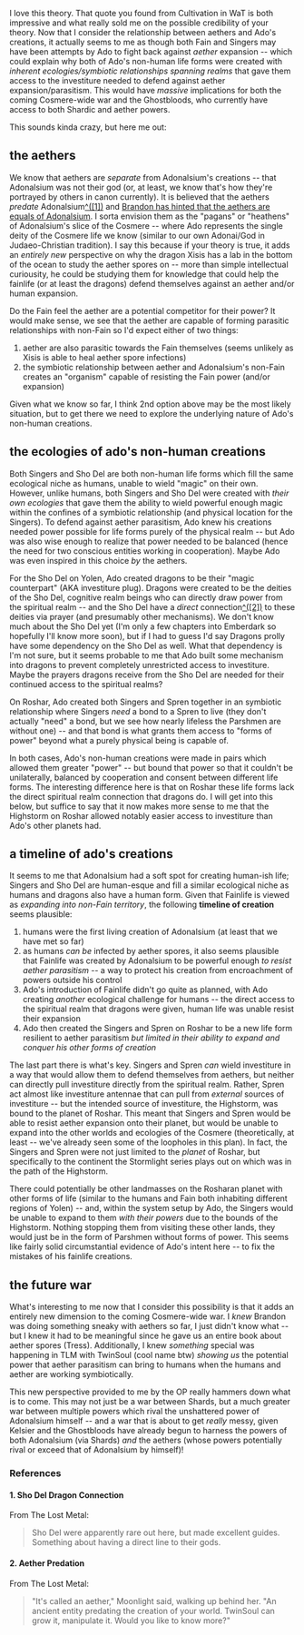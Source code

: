 
I love this theory.  That quote you found from Cultivation in WaT is both impressive and what really sold me on the possible credibility of your theory.  Now that I consider the relationship between aethers and Ado's creations, it actually seems to me as though both Fain and Singers may have been attempts by Ado to fight back against *aether* expansion -- which could explain why both of Ado's non-human life forms were created with *inherent ecologies/symbiotic relationships spanning realms* that gave them access to the investiture needed to defend against aether expansion/parasitism.  This would have *massive* implications for both the coming Cosmere-wide war and the Ghostbloods, who currently have access to both Shardic and aether powers.

This sounds kinda crazy, but here me out:

## the aethers
We know that aethers are *separate* from Adonalsium's creations -- that Adonalsium was not their god (or, at least, we know that's how they're portrayed by others in canon currently).  It is believed that the aethers *predate* Adonalsium[^(\[1\])](#aether-predation) and [Brandon has hinted that the aethers are equals of Adonalsium](https://wob.coppermind.net/events/509-youtube-spoiler-stream-5/#e15989).  I sorta envision them as the "pagans" or "heathens" of Adonalsium's slice of the Cosmere -- where Ado represents the single deity of the Cosmere life we know (similar to our own Adonai/God in Judaeo-Christian tradition).  I say this because if your theory is true, it adds an *entirely new* perspective on why the dragon Xisis has a lab in the bottom of the ocean to study the aether spores on -- more than simple intellectual curiousity, he could be studying them for knowledge that could help the fainlife (or at least the dragons) defend themselves against an aether and/or human expansion.

Do the Fain feel the aether are a potential competitor for their power?  It would make sense, we see that the aether are capable of forming parasitic relationships with non-Fain so I'd expect either of two things:
1) aether are also parasitic towards the Fain themselves (seems unlikely as Xisis is able to heal aether spore infections)
2) the symbiotic relationship between aether and Adonalsium's non-Fain creates an "organism" capable of resisting the Fain power (and/or expansion)

Given what we know so far, I think 2nd option above may be the most likely situation, but to get there we need to explore the underlying nature of Ado's non-human creations.

## the ecologies of ado's non-human creations
Both Singers and Sho Del are both non-human life forms which fill the same ecological niche as humans, unable to wield "magic" on their own.  However, unlike humans, both Singers and Sho Del were created with *their own ecologies* that gave them the ability to wield powerful enough magic within the confines of a symbiotic relationship (and physical location for the Singers).  To defend against aether parasitism, Ado knew his creations needed power possible for life forms purely of the physical realm -- but Ado was also wise enough to realize that power needed to be balanced (hence the need for two conscious entities working in cooperation).  Maybe Ado was even inspired in this choice *by* the aethers.

For the Sho Del on Yolen, Ado created dragons to be their "magic counterpart" (AKA investiture plug).  Dragons were created to be the deities of the Sho Del, cognitive realm beings who can directly draw power from the spiritual realm -- and the Sho Del have a *direct* connection[^(\[2\])](#sho-del-dragon-connection) to these deities via prayer (and presumably other mechanisms).  We don't know much about the Sho Del yet (I'm only a few chapters into Emberdark so hopefully I'll know more soon), but if I had to guess I'd say Dragons prolly have some dependency on the Sho Del as well.  What that dependency is I'm not sure, but it seems probable to me that Ado built some mechanism into dragons to prevent completely unrestricted access to investiture.  Maybe the prayers dragons receive from the Sho Del are needed for their continued access to the spiritual realms?

On Roshar, Ado created both Singers and Spren together in an symbiotic relationship where Singers *need* a bond to a Spren to live (they don't actually "need" a bond, but we see how nearly lifeless the Parshmen are without one) -- and that bond is what grants them access to "forms of power" beyond what a purely physical being is capable of.

In both cases, Ado's non-human creations were made in pairs which allowed them greater "power" -- but bound that power so that it couldn't be unilaterally, balanced by cooperation and consent between different life forms.  The interesting difference here is that on Roshar these life forms lack the direct spiritual realm connection that dragons do.  I will get into this below, but suffice to say that it now makes more sense to me that the Highstorm on Roshar allowed notably easier access to investiture than Ado's other planets had.

## a timeline of ado's creations
It seems to me that Adonalsium had a soft spot for creating human-ish life; Singers and Sho Del are human-esque and fill a similar ecological niche as humans and dragons also have a human form. Given that Fainlife is viewed as *expanding into non-Fain territory*, the following **timeline of creation** seems plausible:
1) humans were the first living creation of Adonalsium (at least that we have met so far)
2) as humans *can be* infected by aether spores, it also seems plausible that Fainlife was created by Adonalsium to be powerful enough *to resist aether parasitism* -- a way to protect his creation from encroachment of powers outside his control
3) Ado's introduction of Fainlife didn't go quite as planned, with Ado creating *another* ecological challenge for humans -- the direct access to the spiritual realm that dragons were given, human life was unable resist their expansion
4) Ado then created the Singers and Spren on Roshar to be a new life form resilient to aether parasitism *but limited in their ability to expand and conquer his other forms of creation*

The last part there is what's key.  Singers and Spren *can* wield investiture in a way that would allow them to defend themselves from aethers, but neither can directly pull investiture directly from the spiritual realm.  Rather, Spren act almost like investiture antennae that can pull from *external* sources of investiture -- but the intended source of investiture, the Highstorm, was bound to the planet of Roshar.  This meant that Singers and Spren would be able to resist aether expansion onto their planet, but would be unable to expand into the other worlds and ecologies of the Cosmere (theoretically, at least -- we've already seen some of the loopholes in this plan).  In fact, the Singers and Spren were not just limited to the *planet* of Roshar, but specifically to the continent the Stormlight series plays out on which was in the path of the Highstorm.

There could potentially be other landmasses on the Rosharan planet with other forms of life (similar to the humans and Fain both inhabiting different regions of Yolen) -- and, within the system setup by Ado, the Singers would be unable to expand to them *with their powers* due to the bounds of the Highstorm.  Nothing stopping them from visiting these other lands, they would just be in the form of Parshmen without forms of power.  This seems like fairly solid circumstantial evidence of Ado's intent here -- to fix the mistakes of his fainlife creations.

## the future war
What's interesting to me now that I consider this possibility is that it adds an entirely new dimension to the coming Cosmere-wide war.  I *knew* Brandon was doing something sneaky with aethers so far, I just didn't know what -- but I knew it had to be meaningful since he gave us an entire book about aether spores (Tress).  Additionally, I knew *something* special was happening in TLM with TwinSoul (cool name btw) *showing us* the potential power that aether parasitism can bring to humans when the humans and aether are working symbiotically.

This new perspective provided to me by the OP really hammers down what is to come.  This may not just be a war between Shards, but a much greater war between multiple powers which rival the unshattered power of Adonalsium himself -- and a war that is about to get *really* messy, given Kelsier and the Ghostbloods have already begun to harness the powers of both Adonalsium (via Shards) *and* the aethers (whose powers potentially rival or exceed that of Adonalsium by himself)!

### References
#### 1. Sho Del Dragon Connection
From The Lost Metal:
> Sho Del were apparently rare out here, but made excellent guides. Something about having a direct line to their gods.
#### 2. Aether Predation
From The Lost Metal:
> "It's called an aether," Moonlight said, walking up behind her. "An ancient entity predating the creation of your world. TwinSoul can grow it, manipulate it. Would you like to know more?"

